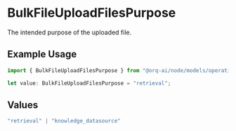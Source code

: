 # BulkFileUploadFilesPurpose

The intended purpose of the uploaded file.

## Example Usage

```typescript
import { BulkFileUploadFilesPurpose } from "@orq-ai/node/models/operations";

let value: BulkFileUploadFilesPurpose = "retrieval";
```

## Values

```typescript
"retrieval" | "knowledge_datasource"
```